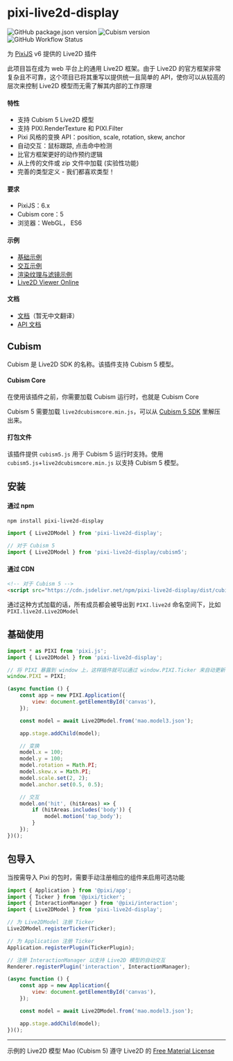 # pixi-live2d-display

![GitHub package.json version](https://img.shields.io/github/package-json/v/guansss/pixi-live2d-display?style=flat-square)
![Cubism version](https://img.shields.io/badge/Cubism-5-ff69b4?style=flat-square)
![GitHub Workflow Status](https://img.shields.io/github/actions/workflow/status/guansss/pixi-live2d-display/test.yml?style=flat-square)

为 [PixiJS](https://github.com/pixijs/pixi.js) v6 提供的 Live2D 插件

此项目旨在成为 web 平台上的通用 Live2D 框架。由于 Live2D 的官方框架非常复杂且不可靠，这个项目已将其重写以提供统一且简单的 API，使你可以从较高的层次来控制 Live2D 模型而无需了解其内部的工作原理

#### 特性

-   支持 Cubism 5 Live2D 模型
-   支持 PIXI.RenderTexture 和 PIXI.Filter
-   Pixi 风格的变换 API：position, scale, rotation, skew, anchor
-   自动交互：鼠标跟踪, 点击命中检测
-   比官方框架更好的动作预约逻辑
-   从上传的文件或 zip 文件中加载 (实验性功能)
-   完善的类型定义 - 我们都喜欢类型！

#### 要求

-   PixiJS：6.x
-   Cubism core：5
-   浏览器：WebGL， ES6

#### 示例

-   [基础示例](https://codepen.io/guansss/pen/oNzoNoz/left?editors=1010)
-   [交互示例](https://codepen.io/guansss/pen/KKgXBOP/left?editors=0010)
-   [渲染纹理与滤镜示例](https://codepen.io/guansss/pen/qBaMNQV/left?editors=1010)
-   [Live2D Viewer Online](https://guansss.github.io/live2d-viewer-web/)

#### 文档

-   [文档](https://guansss.github.io/pixi-live2d-display)（暂无中文翻译）
-   [API 文档](https://guansss.github.io/pixi-live2d-display/api/index.html)

## Cubism

Cubism 是 Live2D SDK 的名称。该插件支持 Cubism 5 模型。

#### Cubism Core

在使用该插件之前，你需要加载 Cubism 运行时，也就是 Cubism Core

Cubism 5 需要加载 `live2dcubismcore.min.js`，可以从 [Cubism 5 SDK](https://www.live2d.com/download/cubism-sdk/download-web/) 里解压出来。

#### 打包文件

该插件提供 `cubism5.js` 用于 Cubism 5 运行时支持。使用 `cubism5.js`+`live2dcubismcore.min.js` 以支持 Cubism 5 模型。

## 安装

#### 通过 npm

```sh
npm install pixi-live2d-display
```

```js
import { Live2DModel } from 'pixi-live2d-display';

// 对于 Cubism 5
import { Live2DModel } from 'pixi-live2d-display/cubism5';
```

#### 通过 CDN

```html
<!-- 对于 Cubism 5 -->
<script src="https://cdn.jsdelivr.net/npm/pixi-live2d-display/dist/cubism5.min.js"></script>
```

通过这种方式加载的话，所有成员都会被导出到 `PIXI.live2d` 命名空间下，比如 `PIXI.live2d.Live2DModel`

## 基础使用

```javascript
import * as PIXI from 'pixi.js';
import { Live2DModel } from 'pixi-live2d-display';

// 将 PIXI 暴露到 window 上，这样插件就可以通过 window.PIXI.Ticker 来自动更新模型
window.PIXI = PIXI;

(async function () {
    const app = new PIXI.Application({
        view: document.getElementById('canvas'),
    });

    const model = await Live2DModel.from('mao.model3.json');

    app.stage.addChild(model);

    // 变换
    model.x = 100;
    model.y = 100;
    model.rotation = Math.PI;
    model.skew.x = Math.PI;
    model.scale.set(2, 2);
    model.anchor.set(0.5, 0.5);

    // 交互
    model.on('hit', (hitAreas) => {
        if (hitAreas.includes('body')) {
            model.motion('tap_body');
        }
    });
})();
```

## 包导入

当按需导入 Pixi 的包时，需要手动注册相应的组件来启用可选功能

```javascript
import { Application } from '@pixi/app';
import { Ticker } from '@pixi/ticker';
import { InteractionManager } from '@pixi/interaction';
import { Live2DModel } from 'pixi-live2d-display';

// 为 Live2DModel 注册 Ticker
Live2DModel.registerTicker(Ticker);

// 为 Application 注册 Ticker
Application.registerPlugin(TickerPlugin);

// 注册 InteractionManager 以支持 Live2D 模型的自动交互
Renderer.registerPlugin('interaction', InteractionManager);

(async function () {
    const app = new Application({
        view: document.getElementById('canvas'),
    });

    const model = await Live2DModel.from('mao.model3.json');

    app.stage.addChild(model);
})();
```

---

示例的 Live2D 模型 Mao (Cubism 5) 遵守 Live2D 的
[Free Material License](https://www.live2d.com/eula/live2d-free-material-license-agreement_en.html)
